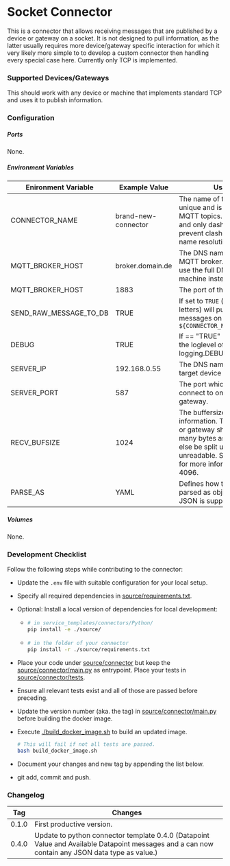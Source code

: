 # Socket Connector

This is a connector that allows receiving messages that are published by a device or gateway on a socket. It is not designed to pull information, as the latter usually requires more device/gateway specific interaction for which it very likely more simple to to develop a custom connector then handling every special case here. Currently only TCP is implemented. 



### Supported Devices/Gateways

This should work with any device or machine that implements standard TCP and uses it to publish information. 



### Configuration

##### Ports

None.

##### Environment Variables

| Enironment Variable    | Example  Value      | Usage/Remarks                                                |
| ---------------------- | ------------------- | ------------------------------------------------------------ |
| CONNECTOR_NAME         | brand-new-connector | The name of the connector. Must be unique and is used to compute the MQTT topics. Use all lowercase chars and only dashes for separation to prevent clashes with Dockers internal name resolution system. |
| MQTT_BROKER_HOST       | broker.domain.de    | The DNS name or IP address of the MQTT broker. `localhost` will not work, use the full DNS name of the host machine instead. |
| MQTT_BROKER_HOST       | 1883                | The port of the MQTT broker.                                 |
| SEND_RAW_MESSAGE_TO_DB | TRUE                | If set to `TRUE` (that is a string of capital letters) will publish all received raw messages on topic `${CONNECTOR_NAME}/raw_message_to_db` |
| DEBUG                  | TRUE                | If == "TRUE" (i.e. the string) will set the loglevel of the connector the logging.DEBUG. Else is logging.INFO. |
| SERVER_IP              | 192.168.0.55        | The DNS name or IP address of the target device or gateway.  |
| SERVER_PORT            | 587                 | The port which the connector should connect to on the target device or gateway. |
| RECV_BUFSIZE           | 1024                | The buffersize used while receiving information. The data from the device or gateway should not exceed this many bytes as the raw message will else be split up and may end up unreadable. See also the [socket docs](https://docs.python.org/3/library/socket.html) for more information. Defaults to 4096. |
| PARSE_AS               | YAML                | Defines how the raw data should be parsed as objects. Either YAML or JSON is supported. Defaults to JSON. |

##### Volumes

None.



### Development Checklist

Follow the following steps while contributing to the connector:

* Update the `.env` file with suitable configuration for your local setup.

* Specify all required dependencies in [source/requirements.txt](source/requirements.txt).

* Optional: Install a local version of dependencies for local development:

  * ```bash
    # in service_templates/connectors/Python/
    pip install -e ./source/
    ```

  * ```bash
    # in the folder of your connector
    pip install -r ./source/requirements.txt
    ```

* Place your code under [source/connector](./source/connector) but keep the [source/connector/main.py](./source/connector/main.py) as entrypoint. Place your tests in [source/connector/tests](./source/connector/tests).

* Ensure all relevant tests exist and all of those are passed before preceding. 

* Update the version number (aka. the tag) in [source/connector/main.py](./source/connector/main.py) before building the docker image. 

* Execute [./build_docker_image.sh](./build_docker_image.sh) to build an updated image. 

  ```bash
  # This will fail if not all tests are passed.
  bash build_docker_image.sh
  ```

* Document your changes and new tag by appending the list below.

* git add, commit and push.



### Changelog

| Tag   | Changes                                                      |
| ----- | ------------------------------------------------------------ |
| 0.1.0 | First productive version.                                    |
| 0.4.0 | Update to python connector template 0.4.0 (Datapoint Value and Available Datapoint messages and a can now contain any JSON data type as value.) |
